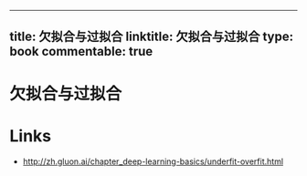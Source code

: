 
---
title: 欠拟合与过拟合
linktitle: 欠拟合与过拟合
type: book
commentable: true
---

# 欠拟合与过拟合

# Links

- http://zh.gluon.ai/chapter_deep-learning-basics/underfit-overfit.html

    